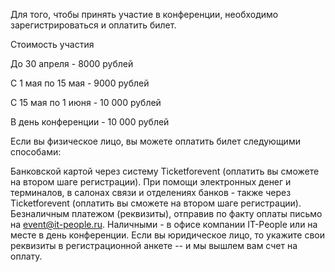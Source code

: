 Для того, чтобы принять участие в конференции, необходимо зарегистрироваться и оплатить билет.

Стоимость участия

До 30 апреля - 8000 рублей

С 1 мая по 15 мая - 9000 рублей

С 15 мая по 1 июня - 10 000 рублей

В день конференции - 10 000 рублей


Если вы физическое лицо, вы можете оплатить билет следующими способами:

Банковской картой через систему Ticketforevent (оплатить вы сможете на втором шаге регистрации).
При помощи электронных денег и терминалов, в салонах связи и отделениях банков - также через Ticketforevent (оплатить вы сможете на втором шаге регистрации).
Безналичным платежом (реквизиты), отправив по факту оплаты письмо на event@it-people.ru.
Наличными - в офисе компании IT-People или на месте в день конференции.
Если вы юридическое лицо, то укажите свои реквизиты в регистрационной анкете -- и мы вышлем вам счет на оплату.

<script type="text/javascript" src="https://pycon.ticketforevent.com/ru/widget/?h=0&s=0"></script>

